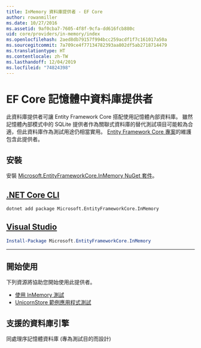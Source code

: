 ```yaml
---
title: InMemory 資料庫提供者 - EF Core
author: rowanmiller
ms.date: 10/27/2016
ms.assetid: 9af0cba7-7605-4f8f-9cfa-dd616fcb880c
uid: core/providers/in-memory/index
ms.openlocfilehash: 2aed8db79157f994bcc259acdf1f7c161017a50a
ms.sourcegitcommit: 7a709ce4f77134782393aa802df5ab2718714479
ms.translationtype: HT
ms.contentlocale: zh-TW
ms.lasthandoff: 12/04/2019
ms.locfileid: "74824398"
---
```

# <a name="ef-core-in-memory-database-provider"></a>EF Core 記憶體中資料庫提供者

此資料庫提供者可讓 Entity Framework Core 搭配使用記憶體內部資料庫。 雖然記憶體內部模式中的 SQLite 提供者作為關聯式資料庫的替代測試項目可能較為合適，但此資料庫作為測試用途仍相當實用。 [Entity Framework Core 專案](https://github.com/aspnet/EntityFrameworkCore)的維護包含此提供者。

## <a name="install"></a>安裝

安裝 [Microsoft.EntityFrameworkCore.InMemory NuGet 套件](https://www.nuget.org/packages/Microsoft.EntityFrameworkCore.InMemory/)。

## <a name="net-core-clitabdotnet-core-cli"></a>[.NET Core CLI](#tab/dotnet-core-cli)

```dotnetcli
dotnet add package Microsoft.EntityFrameworkCore.InMemory
```

## <a name="visual-studiotabvs"></a>[Visual Studio](#tab/vs)

``` powershell
Install-Package Microsoft.EntityFrameworkCore.InMemory
```

***

## <a name="get-started"></a>開始使用

下列資源將協助您開始使用此提供者。

* [使用 InMemory 測試](../../miscellaneous/testing/in-memory.md)
* [UnicornStore 範例應用程式測試](https://github.com/rowanmiller/UnicornStore/blob/master/UnicornStore/src/UnicornStore.Tests/Controllers/ShippingControllerTests.cs)

## <a name="supported-database-engines"></a>支援的資料庫引擎

同處理序記憶體資料庫 (專為測試目的而設計)
